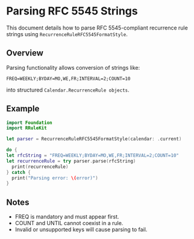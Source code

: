 # Parsing RFC 5545 Strings

This document details how to parse RFC 5545-compliant recurrence rule strings using `RecurrenceRuleRFC5545FormatStyle`.

## Overview

Parsing functionality allows conversion of strings like:

```plaintext
FREQ=WEEKLY;BYDAY=MO,WE,FR;INTERVAL=2;COUNT=10
```

into structured `Calendar.RecurrenceRule objects`.

## Example

```swift
import Foundation
import RRuleKit

let parser = RecurrenceRuleRFC5545FormatStyle(calendar: .current)

do {
let rfcString = "FREQ=WEEKLY;BYDAY=MO,WE,FR;INTERVAL=2;COUNT=10"
let recurrenceRule = try parser.parse(rfcString)
  print(recurrenceRule)
} catch {
  print("Parsing error: \(error)")
}
```

## Notes

- FREQ is mandatory and must appear first.
- COUNT and UNTIL cannot coexist in a rule.
- Invalid or unsupported keys will cause parsing to fail.
